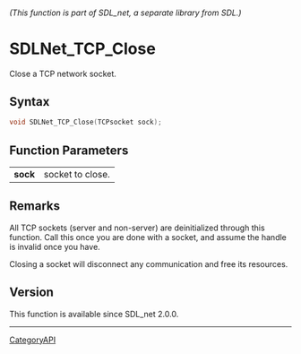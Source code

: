 ###### (This function is part of SDL_net, a separate library from SDL.)
# SDLNet_TCP_Close

Close a TCP network socket.

## Syntax

```c
void SDLNet_TCP_Close(TCPsocket sock);

```

## Function Parameters

|              |                  |
| ------------ | ---------------- |
| **sock**     | socket to close. |

## Remarks

All TCP sockets (server and non-server) are deinitialized through this
function. Call this once you are done with a socket, and assume the handle
is invalid once you have.

Closing a socket will disconnect any communication and free its resources.

## Version

This function is available since SDL_net 2.0.0.

----
[CategoryAPI](CategoryAPI)

